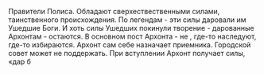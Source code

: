 
Правители Полиса. Обладают сверхествественными силами, таинственного происхождения. По легендам - эти силы даровали им Ушедшие Боги. И хоть силы Ушедших покинули творение - дарованные Архонтам - остаются. 
В основном пост Архонта - не , где-то наследуют, где-то избираются. Архонт сам себе назначает приемника. Городской совет может не поддержать. При вступлении Архонт получает силы, «дар б